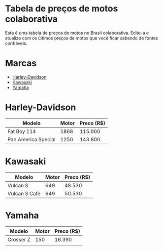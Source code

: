 Tabela de preços de motos colaborativa
========================

Esta é uma tabela de preços de motos no Brasil colaborativa. Edite-a e atualize com os últimos preços de motos que você ficar sabendo de fontes confiáveis. 

# Marcas

- [Harley-Davidson](#harley-davidson)
- [Kawasaki](#kawasaki)
- [Yamaha](#yamaha)

# Harley-Davidson

| Modelo | Motor  | Preco (R$) |
|--------|-------|-------|
| Fat Boy 114               | 1868      |  115.000     |
|  Pan America Special      | 1250      |  143.800     |

# Kawasaki

| Modelo | Motor  | Preco (R$) |
|--------|-------|-------|
| Vulcan S              |  649     |  48.530      |
| Vulcan S Cafe         |  649     |  50.530      |


# Yamaha

| Modelo | Motor  | Preco (R$) |
|--------|-------|-------|
| Crosser Z     | 150      |  16.390      |
|               |           |              |
